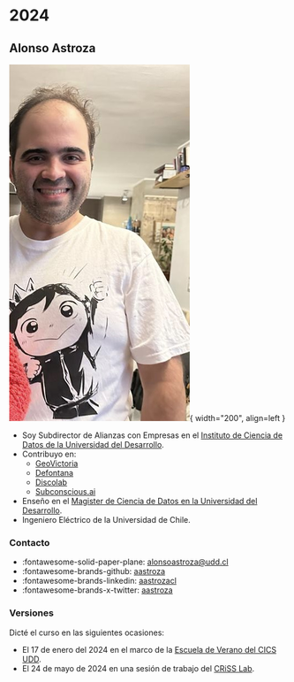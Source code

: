 # 2024

## Alonso Astroza

![Alonso](../assets/images/alonso.png){ width="200", align=left }

* Soy Subdirector de Alianzas con Empresas en el [Instituto de Ciencia de Datos de la Universidad del Desarrollo](https://ingenieria.udd.cl/persona/alonso-astroza-tagle/).
* Contribuyo en:
    * [GeoVictoria](https://www.geovictoria.com)
    * [Defontana](https://www.defontana.com)
    * [Discolab](https://www.discolab.cl)
    * [Subconscious.ai](https://www.subconscious.ai/)
* Enseño en el [Magister de Ciencia de Datos en la Universidad del Desarrollo](https://ingenieria.udd.cl/postgrado/magister-en-data-science/profesores/).
* Ingeniero Eléctrico de la Universidad de Chile.

### Contacto

* :fontawesome-solid-paper-plane: alonsoastroza@udd.cl
* :fontawesome-brands-github: [aastroza](https://github.com/aastroza)
* :fontawesome-brands-linkedin: [aastrozacl](https://www.linkedin.com/in/aastrozacl/)
* :fontawesome-brands-x-twitter: [aastroza](https://twitter.com/aastroza)

### Versiones

Dicté el curso en las siguientes ocasiones:

- El 17 de enero del 2024 en el marco de la [Escuela de Verano del CICS UDD](https://gobierno.udd.cl/noticias/2024/01/cics-realiza-escuela-de-verano-con-foco-en-ciencia-de-datos-e-interdisciplinariedad/).
- El 24 de mayo de 2024 en una sesión de trabajo del [CRiSS Lab](https://criss-lab.com/).